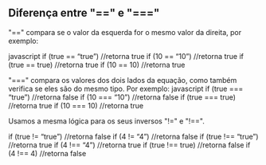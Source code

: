 ## Diferença entre "==" e "==="

"==" compara se o valor da esquerda for o mesmo valor da direita, por exemplo:

javascript
if (true == “true”) //retorna true
if (10 == “10”) //retorna true
if (true == true) //retorna true
if (10 == 10) //retorna true

"===" compara os valores dos dois lados da equação, como também verifica se eles são do mesmo tipo. Por exemplo:
javascript
if (true === “true”) //retorna false
if (10 === “10”) //retorna false
if (true === true) //retorna true
if (10 === 10) //retorna true

Usamos a mesma lógica para os seus inversos "!=" e "!==". 

if (true != “true”) //retorna false
if (4 != “4”) //retorna false
if (true !== “true”) //retorna true
if (4 !== “4”) //retorna true
if (true !== true) //retorna false
if (4 !== 4) //retorna false

